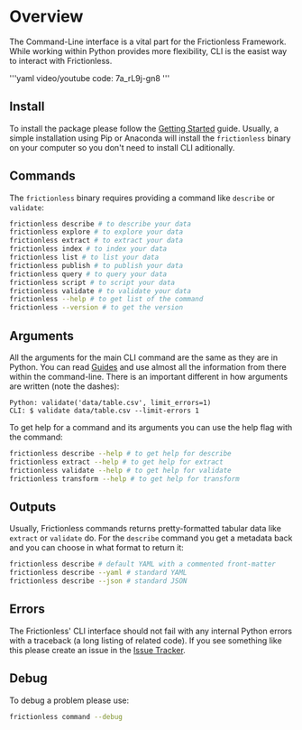 # Overview

The Command-Line interface is a vital part for the Frictionless Framework. While working within Python provides more flexibility, CLI is the easist way to interact with Frictionless.

'''yaml video/youtube
code: 7a_rL9j-gn8
'''

## Install

To install the package please follow the [Getting Started](../getting-started.html) guide. Usually, a simple installation using Pip or Anaconda will install the `frictionless` binary on your computer so you don't need to install CLI aditionally.

## Commands

The `frictionless` binary requires providing a command like `describe` or `validate`:

```bash tabs=CLI
frictionless describe # to describe your data
frictionless explore # to explore your data
frictionless extract # to extract your data
frictionless index # to index your data
frictionless list # to list your data
frictionless publish # to publish your data
frictionless query # to query your data
frictionless script # to script your data
frictionless validate # to validate your data
frictionless --help # to get list of the command
frictionless --version # to get the version
```

## Arguments

All the arguments for the main CLI command are the same as they are in Python. You can read [Guides](../guides/describing-data.html) and use almost all the information from there within the command-line. There is an important different in how arguments are written (note the dashes):

```
Python: validate('data/table.csv', limit_errors=1)
CLI: $ validate data/table.csv --limit-errors 1
```

To get help for a command and its arguments you can use the help flag with the command:

```bash tabs=CLI
frictionless describe --help # to get help for describe
frictionless extract --help # to get help for extract
frictionless validate --help # to get help for validate
frictionless transform --help # to get help for transform
```

## Outputs

Usually, Frictionless commands returns pretty-formatted tabular data like `extract` or `validate` do. For the `describe` command you get a metadata back and you can choose in what format to return it:

```bash tabs=CLI
frictionless describe # default YAML with a commented front-matter
frictionless describe --yaml # standard YAML
frictionless describe --json # standard JSON
```

## Errors

The Frictionless' CLI interface should not fail with any internal Python errors with a traceback (a long listing of related code). If you see something like this please create an issue in the [Issue Tracker](https://github.com/frictionlessdata/frictionless-py/issues).

## Debug

To debug a problem please use:

```bash tabs=CLI
frictionless command --debug
```
